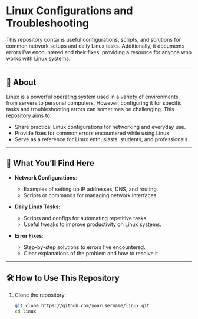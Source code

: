 # Linux Configurations and Troubleshooting

This repository contains useful configurations, scripts, and solutions for common network setups and daily Linux tasks. Additionally, it documents errors I’ve encountered and their fixes, providing a resource for anyone who works with Linux systems.

---

## 📖 About

Linux is a powerful operating system used in a variety of environments, from servers to personal computers. However, configuring it for specific tasks and troubleshooting errors can sometimes be challenging. This repository aims to:
- Share practical Linux configurations for networking and everyday use.
- Provide fixes for common errors encountered while using Linux.
- Serve as a reference for Linux enthusiasts, students, and professionals.

---

## 🚀 What You’ll Find Here

- **Network Configurations**:
  - Examples of setting up IP addresses, DNS, and routing.
  - Scripts or commands for managing network interfaces.
  
- **Daily Linux Tasks**:
  - Scripts and configs for automating repetitive tasks.
  - Useful tweaks to improve productivity on Linux systems.

- **Error Fixes**:
  - Step-by-step solutions to errors I’ve encountered.
  - Clear explanations of the problem and how to resolve it.

---

## 🛠️ How to Use This Repository

1. Clone the repository:
   ```bash
   git clone https://github.com/yourusername/linux.git
   cd linux
